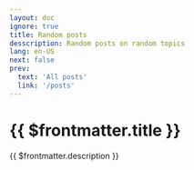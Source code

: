 ```yaml
---
layout: doc
ignore: true
title: Random posts
desscription: Random posts on random topics
lang: en-US
next: false
prev:
  text: 'All posts'
  link: '/posts'
---
```


<script setup lang="ts">
import { useData } from 'vitepress'
</script>

# {{ $frontmatter.title }}

{{ $frontmatter.description }}

<ArticleList
    :tags="['random']"
    :lang="$frontmatter.lang"/>